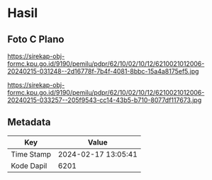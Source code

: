 # Hasil

## Foto C Plano

https://sirekap-obj-formc.kpu.go.id/9190/pemilu/pdpr/62/10/02/10/12/6210021012006-20240215-031248--2d16778f-7b4f-4081-8bbc-15a4a8175ef5.jpg

https://sirekap-obj-formc.kpu.go.id/9190/pemilu/pdpr/62/10/02/10/12/6210021012006-20240215-033257--205f9543-cc14-43b5-b710-8077df117673.jpg


## Metadata

| Key        | Value               |
| ---------- | ------------------- |
| Time Stamp | 2024-02-17 13:05:41 |
| Kode Dapil | 6201                |



